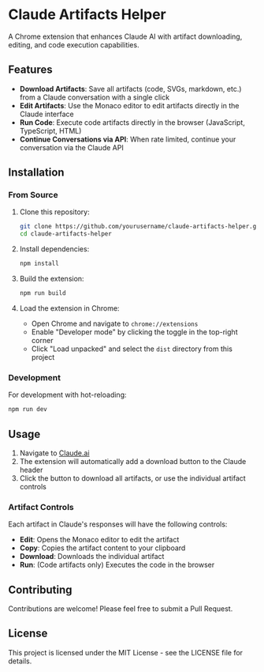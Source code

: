 # Claude Artifacts Helper

A Chrome extension that enhances Claude AI with artifact downloading, editing, and code execution capabilities.

## Features

- **Download Artifacts**: Save all artifacts (code, SVGs, markdown, etc.) from a Claude conversation with a single click
- **Edit Artifacts**: Use the Monaco editor to edit artifacts directly in the Claude interface
- **Run Code**: Execute code artifacts directly in the browser (JavaScript, TypeScript, HTML)
- **Continue Conversations via API**: When rate limited, continue your conversation via the Claude API

## Installation

### From Source

1. Clone this repository:
   ```bash
   git clone https://github.com/yourusername/claude-artifacts-helper.git
   cd claude-artifacts-helper
   ```

2. Install dependencies:
   ```bash
   npm install
   ```

3. Build the extension:
   ```bash
   npm run build
   ```

4. Load the extension in Chrome:
    - Open Chrome and navigate to `chrome://extensions`
    - Enable "Developer mode" by clicking the toggle in the top-right corner
    - Click "Load unpacked" and select the `dist` directory from this project

### Development

For development with hot-reloading:

```bash
npm run dev
```

## Usage

1. Navigate to [Claude.ai](https://claude.ai/)
2. The extension will automatically add a download button to the Claude header
3. Click the button to download all artifacts, or use the individual artifact controls

### Artifact Controls

Each artifact in Claude's responses will have the following controls:

- **Edit**: Opens the Monaco editor to edit the artifact
- **Copy**: Copies the artifact content to your clipboard
- **Download**: Downloads the individual artifact
- **Run**: (Code artifacts only) Executes the code in the browser

## Contributing

Contributions are welcome! Please feel free to submit a Pull Request.

## License

This project is licensed under the MIT License - see the LICENSE file for details.
